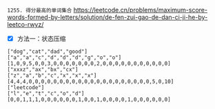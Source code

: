 
`1255. 得分最高的单词集合` https://leetcode.cn/problems/maximum-score-words-formed-by-letters/solution/de-fen-zui-gao-de-dan-ci-ji-he-by-leetco-rwyz/
- [x] 方法一：状态压缩

```
["dog","cat","dad","good"]
["a","a","c","d","d","d","g","o","o"]
[1,0,9,5,0,0,3,0,0,0,0,0,0,0,2,0,0,0,0,0,0,0,0,0,0,0]
["xxxz","ax","bx","cx"]
["z","a","b","c","x","x","x"]
[4,4,4,0,0,0,0,0,0,0,0,0,0,0,0,0,0,0,0,0,0,0,0,5,0,10]
["leetcode"]
["l","e","t","c","o","d"]
[0,0,1,1,1,0,0,0,0,0,0,1,0,0,1,0,0,0,0,1,0,0,0,0,0,0]
```
